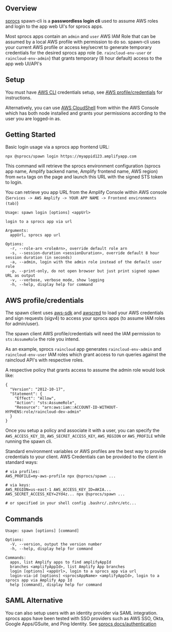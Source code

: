 ## Overview

[sprocs](https://sprocs.com) spawn-cli is a **passwordless login cli** used to assume AWS roles and login to the app web UI's for sprocs apps.

Most sprocs apps contain an `admin` and `user` AWS IAM Role that can be assumed
by a local AWS profile with permission to do so. spawn-cli uses your current AWS
profile or access key/secret to generate temporary credentials for the desired sprocs app role (ie. `raincloud-env-user` or `raincloud-env-admin`) that grants temporary (8 hour default) access to the app web UI/API's

## Setup

You must have [AWS CLI](https://aws.amazon.com/cli/) credentials setup, see [AWS profile/credentials](#aws-profilecredentials) for instructions.

Alternatively, you can use [AWS CloudShell](https://aws.amazon.com/cloudshell/)
from within the AWS Console which has both node installed and grants your
permissions according to the user you are logged-in as.

## Getting Started

Basic login usage via a sprocs app frontend URL:

```
npx @sprocs/spawn login https://myappid123.amplifyapp.com
```

This command will retrieve the sprocs environment configuration (sprocs app name, Amplify backend name, Amplify frontend name, AWS region) from `meta` tags on the page and launch this URL with the signed STS token to login.

You can retrieve you app URL from the Amplify Console within AWS console
(`Services -> AWS
Amplify -> YOUR APP NAME -> Frontend environments (tab)`)

```
Usage: spawn login [options] <appUrl>

login to a sprocs app via url

Arguments:
  appUrl, sprocs app url

Options:
  -r, --role-arn <roleArn>, override default role arn
  -s, --session-duration <sessionDuration>, override default 8 hour session duration (in seconds)
  -a, --admin, login with the admin role instead of the default user role
  -p, --print-only, do not open browser but just print signed spawn URL as output
  -v, --verbose, verbose mode, show logging
  -h, --help, display help for command
```

## AWS profile/credentials

The spawn client uses [aws-sdk](https://docs.aws.amazon.com/AWSJavaScriptSDK/latest/) and [awscred](https://github.com/mhart/awscred#awscredloadcredentialsandregionoptions-cb) to load your AWS credentials and sign requests (sigv4) to access your sprocs apps (to assume IAM roles for admin/user).

The spawn client AWS profile/credentials will need the IAM permission to `sts:AssumeRole` the role you intend.

As an example, sprocs `raincloud` app generates `raincloud-env-admin` and `raincloud-env-user` IAM roles which grant access to run queries against the raincloud API's with respective roles.

A respective policy that grants access to assume the admin role would look like:

```
{
  "Version": "2012-10-17",
  "Statement": {
    "Effect": "Allow",
    "Action": "sts:AssumeRole",
    "Resource": "arn:aws:iam::ACCOUNT-ID-WITHOUT-HYPHENS:role/raincloud-dev-admin"
  }
}
```

Once you setup a policy and associate it with a user, you can specify the `AWS_ACCESS_KEY_ID`, `AWS_SECRET_ACCESS_KEY`, `AWS_REGION`
or `AWS_PROFILE` while running the spawn cli.

Standard environment variables or AWS profiles are the best way to provide
credentials to your client. AWS Credentials can be provided to the client in standard ways:

```
# via profiles:
AWS_PROFILE=my-aws-profile npx @sprocs/spawn ...

# via keys:
AWS_REGION=us-east-1 AWS_ACCESS_KEY_ID=AKIA... AWS_SECRET_ACCESS_KEY=2Yd4z... npx @sprocs/spawn ...

# or specified in your shell config .bashrc/.zshrc/etc...
```

## Commands

```
Usage: spawn [options] [command]

Options:
  -V, --version, output the version number
  -h, --help, display help for command

Commands:
  apps, list Amplify apps to find amplifyAppId
  branches <amplifyAppId>, list Amplify App branches
  login [options] <appUrl>, login to a sprocs app via url
  login-via-id [options] <sprocsAppName> <amplifyAppId>, login to a sprocs app via Amplify App Id
  help [command], display help for command
```

## SAML Alternative

You can also setup users with an identity provider via SAML integration. sprocs
apps have been tested with SSO providers such as AWS SSO, Okta, Google Apps/GSuite, and Ping Identity. See [sprocs docs/authentication](https://github.com/sprocs/docs/blob/main/authentication.md)
